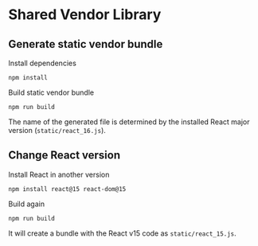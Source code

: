 # Shared Vendor Library

## Generate static vendor bundle

Install dependencies

```
npm install
```

Build static vendor bundle

```
npm run build
```

The name of the generated file is determined by the installed React major version (`static/react_16.js`).

## Change React version

Install React in another version

```
npm install react@15 react-dom@15
```

Build again

```
npm run build
```

It will create a bundle with the React v15 code as `static/react_15.js`.
